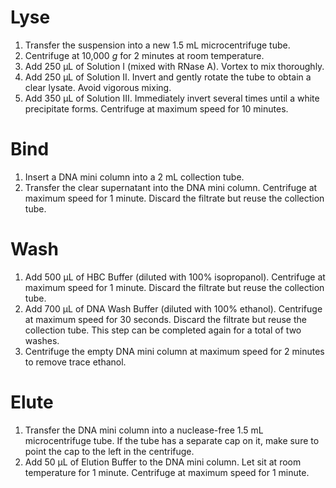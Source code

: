 # Lyse
1. Transfer the suspension into a new 1.5 mL microcentrifuge tube.
2. Centrifuge at 10,000 _g_ for 2 minutes at room temperature.
3. Add 250 µL of Solution I (mixed with RNase A). Vortex to mix thoroughly. 
4. Add 250 µL of Solution II. Invert and gently rotate the tube to obtain a clear lysate. Avoid vigorous mixing. 
5. Add 350 µL of Solution III. Immediately invert several times until a white precipitate forms. Centrifuge at maximum speed for 10 minutes.

# Bind
1. Insert a DNA mini column into a 2 mL collection tube. 
2. Transfer the clear supernatant into the DNA mini column. Centrifuge at maximum speed for 1 minute. Discard the filtrate but reuse the collection tube. 

# Wash
1. Add 500 µL of HBC Buffer (diluted with 100% isopropanol). Centrifuge at maximum speed for 1 minute. Discard the filtrate but reuse the collection tube. 
2. Add 700 µL of DNA Wash Buffer (diluted with 100% ethanol). Centrifuge at maximum speed for 30 seconds. Discard the filtrate but reuse the collection tube. This step can be completed again for a total of two washes. 
3. Centrifuge the empty DNA mini column at maximum speed for 2 minutes to remove trace ethanol.

# Elute
1. Transfer the DNA mini column into a nuclease-free 1.5 mL microcentrifuge tube. If the tube has a separate cap on it, make sure to point the cap to the left in the centrifuge.
2. Add 50 µL of Elution Buffer to the DNA mini column. Let sit at room temperature for 1 minute. Centrifuge at maximum speed for 1 minute. 
